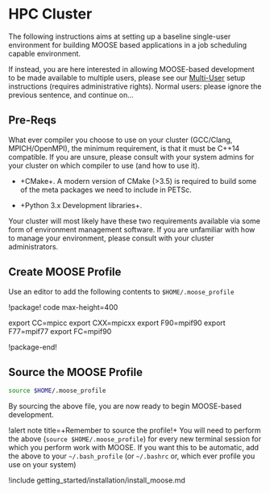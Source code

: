 # HPC Cluster

The following instructions aims at setting up a baseline single-user environment for building MOOSE based applications in a job scheduling capable environment.

If instead, you are here interested in allowing MOOSE-based development to be made available to multiple users, please see our [Multi-User](getting_started/installation/cluster.md) setup instructions (requires administrative rights). Normal users: please ignore the previous sentence, and continue on...

## Pre-Reqs

What ever compiler you choose to use on your cluster (GCC/Clang, MPICH/OpenMPI), the minimum requirement, is that it must be C++14 compatible. If you are unsure, please consult with your system admins for your cluster on which compiler to use (and how to use it).

- +CMake+. A modern version of CMake (>3.5) is required to build some of the meta packages we need to include in PETSc.

- +Python 3.x Development libraries+.

Your cluster will most likely have these two requirements available via some form of environment management software. If you are unfamiliar with how to manage your environment, please consult with your cluster administrators.

## Create MOOSE Profile

Use an editor to add the following contents to `$HOME/.moose_profile`

!package! code max-height=400

export CC=mpicc
export CXX=mpicxx
export F90=mpif90
export F77=mpif77
export FC=mpif90

!package-end!

## Source the MOOSE Profile

```bash
source $HOME/.moose_profile
```

By sourcing the above file, you are now ready to begin MOOSE-based development.

!alert note title=+Remember to source the profile!+
You will need to perform the above (`source $HOME/.moose_profile`) for every new terminal session for which you perform work with MOOSE. If you want this to be automatic, add the above to your `~/.bash_profile` (or `~/.bashrc` or, which ever profile you use on your system)

!include getting_started/installation/install_moose.md
